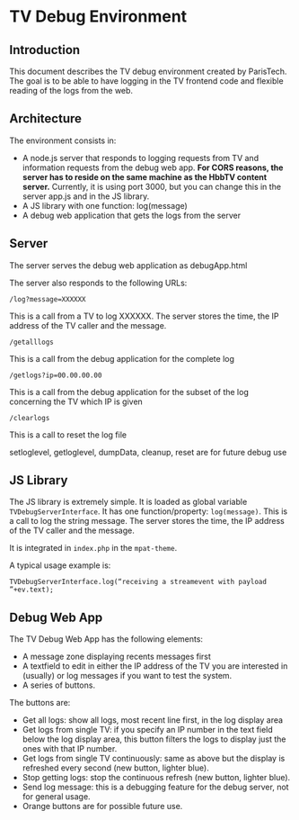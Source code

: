 # TV Debug Environment

## Introduction

This document describes the TV debug environment created by ParisTech. The goal is to be able to have logging in the TV frontend code and flexible reading of the logs from the web. 

## Architecture
The environment consists in:
- A node.js server that responds to logging requests from TV and information 
requests from the debug web app. **For CORS reasons, the server has to reside 
on the same machine as the HbbTV content server.** Currently, it is using port 
3000, but you can change this in the server app.js and in the JS library.
- A JS library with one function: log(message)
- A debug web application that gets the logs from the server

## Server
The server serves the debug web application as debugApp.html

The server also responds to the following URLs:
```
/log?message=XXXXXX
``` 
This is a call from a TV to log XXXXXX. 
The server stores the time, the IP address of the TV caller and the message. 
```
/getalllogs
```

This is a call from the debug application for the complete log

```
/getlogs?ip=00.00.00.00
```

This is a call from the debug application for the subset of the log concerning the TV which IP is given

```
/clearlogs
```
This is a call to reset the log file

setloglevel, getloglevel, dumpData, cleanup, reset are for future debug use

## JS Library
The JS library is extremely simple. 
It is loaded as global variable `TVDebugServerInterface`. 
It has one function/property: `log(message)`. 
This is a call to log the string message. 
The server stores the time, the IP address of the TV caller and the message.

It is integrated in `index.php` in the `mpat-theme`.

A typical usage example is:
```
TVDebugServerInterface.log(“receiving a streamevent with payload ”+ev.text);
```

## Debug Web App

The TV Debug Web App has the following elements:
- A message zone displaying recents messages first
- A textfield to edit in either the IP address of the TV you are interested in (usually) or log messages if you want to test the system.
- A series of buttons.

The buttons are:
- Get all logs: show all logs, most recent line first, in the log display area
- Get logs from single TV: if you specify an IP number in the text field below the log display area, this button filters the logs to display just the ones with that IP number.
- Get logs from single TV continuously: same as above but the display is refreshed every second (new button, lighter blue).
- Stop getting logs: stop the continuous refresh (new button, lighter blue).
- Send log message: this is a debugging feature for the debug server, not for general usage.
- Orange buttons are for possible future use.
